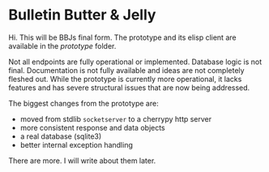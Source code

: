 # Bulletin Butter & Jelly

Hi. This will be BBJs final form. The prototype and its elisp client
are available in the *prototype* folder.

Not all endpoints are fully operational or implemented. Database
logic is not final. Documentation is not fully available and ideas
are not completely fleshed out. While the prototype is currently more
operational, it lacks features and has severe structural issues that
are now being addressed.

The biggest changes from the prototype are:

  * moved from stdlib `socketserver` to a cherrypy http server
  * more consistent response and data objects
  * a real database (sqlite3)
  * better internal exception handling

There are more. I will write about them later.
